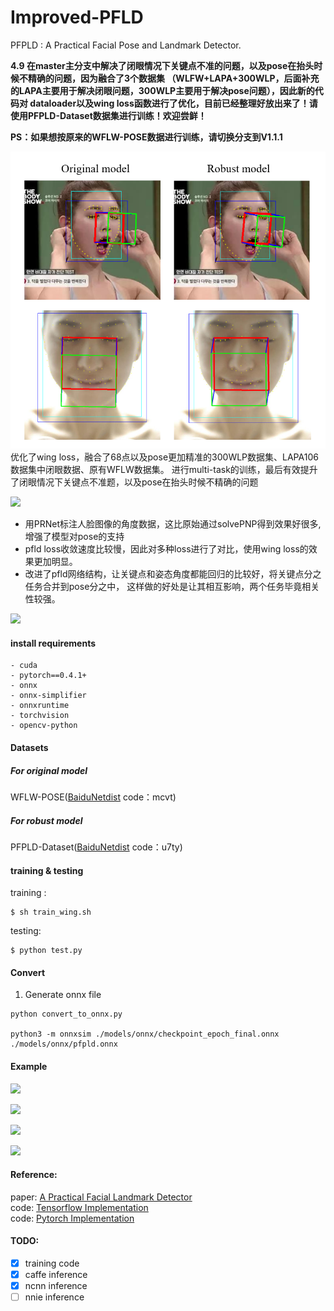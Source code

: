 # Improved-PFLD  
PFPLD : A Practical Facial Pose and Landmark Detector.  

**4.9 在master主分支中解决了闭眼情况下关键点不准的问题，以及pose在抬头时候不精确的问题，因为融合了3个数据集
（WLFW+LAPA+300WLP，后面补充的LAPA主要用于解决闭眼问题，300WLP主要用于解决pose问题），因此新的代码对
dataloader以及wing loss函数进行了优化，目前已经整理好放出来了！请使用PFPLD-Dataset数据集进行训练！欢迎尝鲜！**

**PS：如果想按原来的WFLW-POSE数据进行训练，请切换分支到V1.1.1**  

![](./results/change.png)
优化了wing loss，融合了68点以及pose更加精准的300WLP数据集、LAPA106数据集中闭眼数据、原有WFLW数据集。
进行multi-task的训练，最后有效提升了闭眼情况下关键点不准题，以及pose在抬头时候不精确的问题

![](./results/pose_landms.png)
- 用PRNet标注人脸图像的角度数据，这比原始通过solvePNP得到效果好很多,增强了模型对pose的支持
- pfld loss收敛速度比较慢，因此对多种loss进行了对比，使用wing loss的效果更加明显。
- 改进了pfld网络结构，让关键点和姿态角度都能回归的比较好，将关键点分之任务合并到pose分之中，
这样做的好处是让其相互影响，两个任务毕竟相关性较强。  

![](./results/net.png)
#### install requirements

~~~shell
- cuda
- pytorch==0.4.1+
- onnx
- onnx-simplifier
- onnxruntime
- torchvision
- opencv-python
~~~

#### Datasets
##### For original model  
WFLW-POSE([BaiduNetdist](https://pan.baidu.com/s/1DYxfhDtWCe1aBixUzVUyEQ) 
code：mcvt)  
##### For robust model  
PFPLD-Dataset([BaiduNetdist](https://pan.baidu.com/s/1QgWplwxfkySMs5LqXNXkwQ) 
code：u7ty)  

#### training & testing

training :

~~~shell
$ sh train_wing.sh
~~~

testing:

~~~shell
$ python test.py
~~~

#### Convert
1. Generate onnx file
```Shell
python convert_to_onnx.py

python3 -m onnxsim ./models/onnx/checkpoint_epoch_final.onnx ./models/onnx/pfpld.onnx

```

#### Example
![](./results/1.png)  

![](./results/2.png)

![](./results/3.png)

![](./results/4.png)
#### Reference: 

paper: [A Practical Facial Landmark Detector](https://arxiv.org/pdf/1902.10859.pdf)   
code: [Tensorflow Implementation](https://github.com/guoqiangqi/PFLD)  
code: [Pytorch Implementation](https://github.com/polarisZhao/PFLD-pytorch)   
#### TODO:
- [x] training code
- [x] caffe inference
- [x] ncnn inference
- [ ] nnie inference
